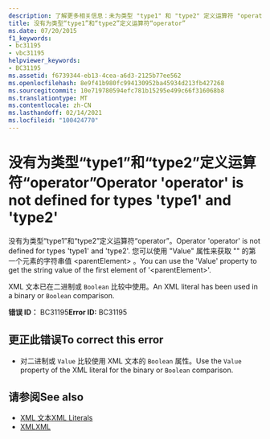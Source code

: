 ```yaml
---
description: 了解更多相关信息：未为类型 "type1" 和 "type2" 定义运算符 "operator"
title: 没有为类型“type1”和“type2”定义运算符“operator”
ms.date: 07/20/2015
f1_keywords:
- bc31195
- vbc31195
helpviewer_keywords:
- BC31195
ms.assetid: f6739344-eb13-4cea-a6d3-2125b77ee562
ms.openlocfilehash: 8e9f41b980fc994130952ba45934d213fb427268
ms.sourcegitcommit: 10e719780594efc781b15295e499c66f316068b8
ms.translationtype: MT
ms.contentlocale: zh-CN
ms.lasthandoff: 02/14/2021
ms.locfileid: "100424770"
---
```

# <a name="operator-operator-is-not-defined-for-types-type1-and-type2"></a><span data-ttu-id="894c8-103">没有为类型“type1”和“type2”定义运算符“operator”</span><span class="sxs-lookup"><span data-stu-id="894c8-103">Operator 'operator' is not defined for types 'type1' and 'type2'</span></span>

<span data-ttu-id="894c8-104">没有为类型“type1”和“type2”定义运算符“operator”。</span><span class="sxs-lookup"><span data-stu-id="894c8-104">Operator 'operator' is not defined for types 'type1' and 'type2'.</span></span> <span data-ttu-id="894c8-105">您可以使用 "Value" 属性来获取 "" 的第一个元素的字符串值 \<parentElement> 。</span><span class="sxs-lookup"><span data-stu-id="894c8-105">You can use the 'Value' property to get the string value of the first element of '\<parentElement>'.</span></span>  
  
 <span data-ttu-id="894c8-106">XML 文本已在二进制或 `Boolean` 比较中使用。</span><span class="sxs-lookup"><span data-stu-id="894c8-106">An XML literal has been used in a binary or `Boolean` comparison.</span></span>  
  
 <span data-ttu-id="894c8-107">**错误 ID：** BC31195</span><span class="sxs-lookup"><span data-stu-id="894c8-107">**Error ID:** BC31195</span></span>  
  
## <a name="to-correct-this-error"></a><span data-ttu-id="894c8-108">更正此错误</span><span class="sxs-lookup"><span data-stu-id="894c8-108">To correct this error</span></span>  
  
- <span data-ttu-id="894c8-109">对二进制或 `Value` 比较使用 XML 文本的 `Boolean` 属性。</span><span class="sxs-lookup"><span data-stu-id="894c8-109">Use the `Value` property of the XML literal for the binary or `Boolean` comparison.</span></span>  
  
## <a name="see-also"></a><span data-ttu-id="894c8-110">请参阅</span><span class="sxs-lookup"><span data-stu-id="894c8-110">See also</span></span>

- [<span data-ttu-id="894c8-111">XML 文本</span><span class="sxs-lookup"><span data-stu-id="894c8-111">XML Literals</span></span>](../language-reference/xml-literals/index.md)
- [<span data-ttu-id="894c8-112">XML</span><span class="sxs-lookup"><span data-stu-id="894c8-112">XML</span></span>](../programming-guide/language-features/xml/index.md)
